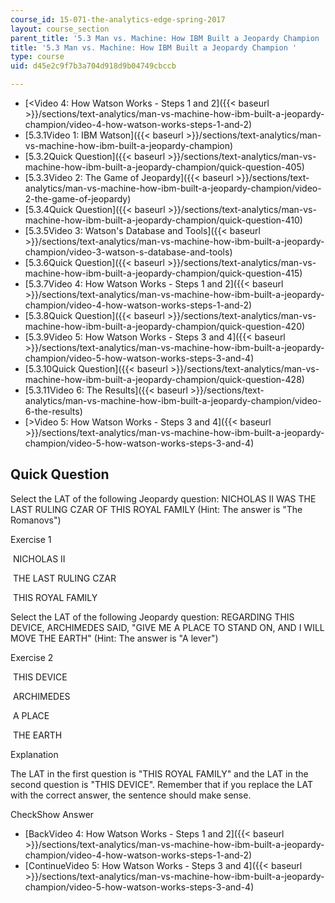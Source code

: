 ```yaml
---
course_id: 15-071-the-analytics-edge-spring-2017
layout: course_section
parent_title: '5.3 Man vs. Machine: How IBM Built a Jeopardy Champion '
title: '5.3 Man vs. Machine: How IBM Built a Jeopardy Champion '
type: course
uid: d45e2c9f7b3a704d918d9b04749cbccb

---
```


*   [<Video 4: How Watson Works - Steps 1 and 2]({{< baseurl >}}/sections/text-analytics/man-vs-machine-how-ibm-built-a-jeopardy-champion/video-4-how-watson-works-steps-1-and-2)
*   [5.3.1Video 1: IBM Watson]({{< baseurl >}}/sections/text-analytics/man-vs-machine-how-ibm-built-a-jeopardy-champion)
*   [5.3.2Quick Question]({{< baseurl >}}/sections/text-analytics/man-vs-machine-how-ibm-built-a-jeopardy-champion/quick-question-405)
*   [5.3.3Video 2: The Game of Jeopardy]({{< baseurl >}}/sections/text-analytics/man-vs-machine-how-ibm-built-a-jeopardy-champion/video-2-the-game-of-jeopardy)
*   [5.3.4Quick Question]({{< baseurl >}}/sections/text-analytics/man-vs-machine-how-ibm-built-a-jeopardy-champion/quick-question-410)
*   [5.3.5Video 3: Watson's Database and Tools]({{< baseurl >}}/sections/text-analytics/man-vs-machine-how-ibm-built-a-jeopardy-champion/video-3-watson-s-database-and-tools)
*   [5.3.6Quick Question]({{< baseurl >}}/sections/text-analytics/man-vs-machine-how-ibm-built-a-jeopardy-champion/quick-question-415)
*   [5.3.7Video 4: How Watson Works - Steps 1 and 2]({{< baseurl >}}/sections/text-analytics/man-vs-machine-how-ibm-built-a-jeopardy-champion/video-4-how-watson-works-steps-1-and-2)
*   [5.3.8Quick Question]({{< baseurl >}}/sections/text-analytics/man-vs-machine-how-ibm-built-a-jeopardy-champion/quick-question-420)
*   [5.3.9Video 5: How Watson Works - Steps 3 and 4]({{< baseurl >}}/sections/text-analytics/man-vs-machine-how-ibm-built-a-jeopardy-champion/video-5-how-watson-works-steps-3-and-4)
*   [5.3.10Quick Question]({{< baseurl >}}/sections/text-analytics/man-vs-machine-how-ibm-built-a-jeopardy-champion/quick-question-428)
*   [5.3.11Video 6: The Results]({{< baseurl >}}/sections/text-analytics/man-vs-machine-how-ibm-built-a-jeopardy-champion/video-6-the-results)
*   [\>Video 5: How Watson Works - Steps 3 and 4]({{< baseurl >}}/sections/text-analytics/man-vs-machine-how-ibm-built-a-jeopardy-champion/video-5-how-watson-works-steps-3-and-4)

Quick Question
--------------

Select the LAT of the following Jeopardy question: NICHOLAS II WAS THE LAST RULING CZAR OF THIS ROYAL FAMILY (Hint: The answer is "The Romanovs")

Exercise 1

&nbsp;NICHOLAS II&nbsp;

&nbsp;THE LAST RULING CZAR&nbsp;

&nbsp;THIS ROYAL FAMILY&nbsp;

Select the LAT of the following Jeopardy question: REGARDING THIS DEVICE, ARCHIMEDES SAID, "GIVE ME A PLACE TO STAND ON, AND I WILL MOVE THE EARTH" (Hint: The answer is "A lever")

Exercise 2

&nbsp;THIS DEVICE&nbsp;

&nbsp;ARCHIMEDES&nbsp;

&nbsp;A PLACE&nbsp;

&nbsp;THE EARTH&nbsp;

Explanation

The LAT in the first question is "THIS ROYAL FAMILY" and the LAT in the second question is "THIS DEVICE". Remember that if you replace the LAT with the correct answer, the sentence should make sense.

CheckShow Answer

*   [BackVideo 4: How Watson Works - Steps 1 and 2]({{< baseurl >}}/sections/text-analytics/man-vs-machine-how-ibm-built-a-jeopardy-champion/video-4-how-watson-works-steps-1-and-2)
*   [ContinueVideo 5: How Watson Works - Steps 3 and 4]({{< baseurl >}}/sections/text-analytics/man-vs-machine-how-ibm-built-a-jeopardy-champion/video-5-how-watson-works-steps-3-and-4)